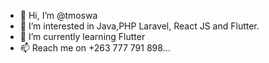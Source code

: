 - 👋 Hi, I’m @tmoswa
- 👀 I’m interested in Java,PHP Laravel, React JS and Flutter.
- 🌱 I’m currently learning Flutter
- 📫 Reach me on +263 777 791 898...

<!---
tmoswa/tmoswa is a ✨ special ✨ repository because its `README.md` (this file) appears on your GitHub profile.
You can click the Preview link to take a look at your changes.
--->
